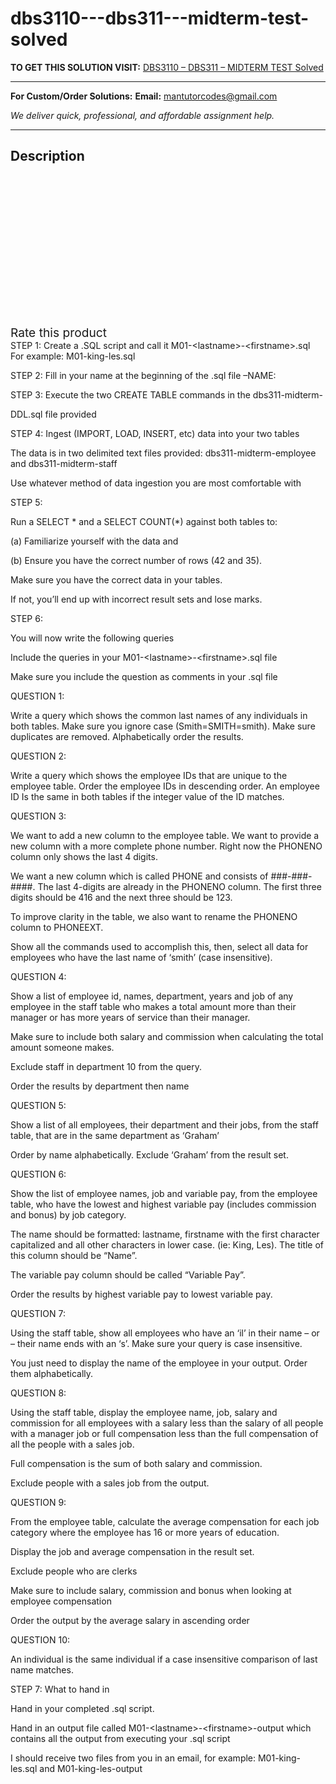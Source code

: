 # dbs3110---dbs311---midterm-test-solved
**TO GET THIS SOLUTION VISIT:** [DBS3110 – DBS311 – MIDTERM TEST Solved](https://mantutor.com/product/dbs3110-dbs311-midterm-test-solved/)


---

**For Custom/Order Solutions:** **Email:** mantutorcodes@gmail.com  

*We deliver quick, professional, and affordable assignment help.*

---

<h2>Description</h2>



<div class="kk-star-ratings kksr-auto kksr-align-center kksr-valign-top" data-payload="{&quot;align&quot;:&quot;center&quot;,&quot;id&quot;:&quot;97489&quot;,&quot;slug&quot;:&quot;default&quot;,&quot;valign&quot;:&quot;top&quot;,&quot;ignore&quot;:&quot;&quot;,&quot;reference&quot;:&quot;auto&quot;,&quot;class&quot;:&quot;&quot;,&quot;count&quot;:&quot;0&quot;,&quot;legendonly&quot;:&quot;&quot;,&quot;readonly&quot;:&quot;&quot;,&quot;score&quot;:&quot;0&quot;,&quot;starsonly&quot;:&quot;&quot;,&quot;best&quot;:&quot;5&quot;,&quot;gap&quot;:&quot;4&quot;,&quot;greet&quot;:&quot;Rate this product&quot;,&quot;legend&quot;:&quot;0\/5 - (0 votes)&quot;,&quot;size&quot;:&quot;24&quot;,&quot;title&quot;:&quot;DBS3110 - DBS311 - MIDTERM TEST Solved&quot;,&quot;width&quot;:&quot;0&quot;,&quot;_legend&quot;:&quot;{score}\/{best} - ({count} {votes})&quot;,&quot;font_factor&quot;:&quot;1.25&quot;}">

<div class="kksr-stars">

<div class="kksr-stars-inactive">
            <div class="kksr-star" data-star="1" style="padding-right: 4px">


<div class="kksr-icon" style="width: 24px; height: 24px;"></div>
        </div>
            <div class="kksr-star" data-star="2" style="padding-right: 4px">


<div class="kksr-icon" style="width: 24px; height: 24px;"></div>
        </div>
            <div class="kksr-star" data-star="3" style="padding-right: 4px">


<div class="kksr-icon" style="width: 24px; height: 24px;"></div>
        </div>
            <div class="kksr-star" data-star="4" style="padding-right: 4px">


<div class="kksr-icon" style="width: 24px; height: 24px;"></div>
        </div>
            <div class="kksr-star" data-star="5" style="padding-right: 4px">


<div class="kksr-icon" style="width: 24px; height: 24px;"></div>
        </div>
    </div>

<div class="kksr-stars-active" style="width: 0px;">
            <div class="kksr-star" style="padding-right: 4px">


<div class="kksr-icon" style="width: 24px; height: 24px;"></div>
        </div>
            <div class="kksr-star" style="padding-right: 4px">


<div class="kksr-icon" style="width: 24px; height: 24px;"></div>
        </div>
            <div class="kksr-star" style="padding-right: 4px">


<div class="kksr-icon" style="width: 24px; height: 24px;"></div>
        </div>
            <div class="kksr-star" style="padding-right: 4px">


<div class="kksr-icon" style="width: 24px; height: 24px;"></div>
        </div>
            <div class="kksr-star" style="padding-right: 4px">


<div class="kksr-icon" style="width: 24px; height: 24px;"></div>
        </div>
    </div>
</div>


<div class="kksr-legend" style="font-size: 19.2px;">
            <span class="kksr-muted">Rate this product</span>
    </div>
    </div>
STEP 1: Create a .SQL script and call it M01-&lt;lastname&gt;-&lt;firstname&gt;.sql For example: M01-king-les.sql

STEP 2: Fill in your name at the beginning of the .sql file –NAME:

STEP 3: Execute the two CREATE TABLE commands in the dbs311-midterm-

DDL.sql file provided

STEP 4: Ingest (IMPORT, LOAD, INSERT, etc) data into your two tables

The data is in two delimited text files provided: dbs311-midterm-employee and dbs311-midterm-staff

Use whatever method of data ingestion you are most comfortable with

STEP 5:

Run a SELECT * and a SELECT COUNT(*) against both tables to:

(a) Familiarize yourself with the data and

(b) Ensure you have the correct number of rows (42 and 35).

Make sure you have the correct data in your tables.

If not, you’ll end up with incorrect result sets and lose marks.

STEP 6:

You will now write the following queries

Include the queries in your M01-&lt;lastname&gt;-&lt;firstname&gt;.sql file

Make sure you include the question as comments in your .sql file

QUESTION 1:

Write a query which shows the common last names of any individuals in both tables. Make sure you ignore case (Smith=SMITH=smith). Make sure duplicates are removed. Alphabetically order the results.

QUESTION 2:

Write a query which shows the employee IDs that are unique to the employee table. Order the employee IDs in descending order. An employee ID Is the same in both tables if the integer value of the ID matches.

QUESTION 3:

We want to add a new column to the employee table. We want to provide a new column with a more complete phone number. Right now the PHONENO column only shows the last 4 digits.

We want a new column which is called PHONE and consists of ###-###-####. The last 4-digits are already in the PHONENO column. The first three digits should be 416 and the next three should be 123.

To improve clarity in the table, we also want to rename the PHONENO column to PHONEEXT.

Show all the commands used to accomplish this, then, select all data for employees who have the last name of ‘smith’ (case insensitive).

QUESTION 4:

Show a list of employee id, names, department, years and job of any employee in the staff table who makes a total amount more than their manager or has more years of service than their manager.

Make sure to include both salary and commission when calculating the total amount someone makes.

Exclude staff in department 10 from the query.

Order the results by department then name

QUESTION 5:

Show a list of all employees, their department and their jobs, from the staff table, that are in the same department as ‘Graham’

Order by name alphabetically. Exclude ‘Graham’ from the result set.

QUESTION 6:

Show the list of employee names, job and variable pay, from the employee table, who have the lowest and highest variable pay (includes commission and bonus) by job category.

The name should be formatted: lastname, firstname with the first character capitalized and all other characters in lower case. (ie: King, Les). The title of this column should be “Name”.

The variable pay column should be called “Variable Pay”.

Order the results by highest variable pay to lowest variable pay.

QUESTION 7:

Using the staff table, show all employees who have an ‘il’ in their name – or – their name ends with an ‘s’. Make sure your query is case insensitive.

You just need to display the name of the employee in your output. Order them alphabetically.

QUESTION 8:

Using the staff table, display the employee name, job, salary and commission for all employees with a salary less than the salary of all people with a manager job or full compensation less than the full compensation of all the people with a sales job.

Full compensation is the sum of both salary and commission.

Exclude people with a sales job from the output.

QUESTION 9:

From the employee table, calculate the average compensation for each job category where the employee has 16 or more years of education.

Display the job and average compensation in the result set.

Exclude people who are clerks

Make sure to include salary, commission and bonus when looking at employee compensation

Order the output by the average salary in ascending order

QUESTION 10:

An individual is the same individual if a case insensitive comparison of last name matches.

STEP 7: What to hand in

Hand in your completed .sql script.

Hand in an output file called M01-&lt;lastname&gt;-&lt;firstname&gt;-output which contains all the output from executing your .sql script

I should receive two files from you in an email, for example: M01-king-les.sql and M01-king-les-output
